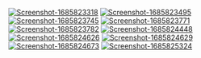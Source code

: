 <a href="https://ibb.co/KbSXW8w"><img src="https://i.ibb.co/KbSXW8w/Screenshot-1685823318.png" alt="Screenshot-1685823318" border="0"></a> <a href="https://ibb.co/Fz949TT"><img src="https://i.ibb.co/Fz949TT/Screenshot-1685823495.png" alt="Screenshot-1685823495" border="0"></a> <a href="https://ibb.co/84fqLFg"><img src="https://i.ibb.co/84fqLFg/Screenshot-1685823745.png" alt="Screenshot-1685823745" border="0"></a> <a href="https://ibb.co/drzbNbp"><img src="https://i.ibb.co/drzbNbp/Screenshot-1685823771.png" alt="Screenshot-1685823771" border="0"></a> <a href="https://ibb.co/0YfJbPJ"><img src="https://i.ibb.co/0YfJbPJ/Screenshot-1685823782.png" alt="Screenshot-1685823782" border="0"></a> <a href="https://ibb.co/fD915VQ"><img src="https://i.ibb.co/fD915VQ/Screenshot-1685824448.png" alt="Screenshot-1685824448" border="0"></a> <a href="https://ibb.co/fGV8nFF"><img src="https://i.ibb.co/fGV8nFF/Screenshot-1685824626.png" alt="Screenshot-1685824626" border="0"></a> <a href="https://ibb.co/zZXBSh9"><img src="https://i.ibb.co/zZXBSh9/Screenshot-1685824629.png" alt="Screenshot-1685824629" border="0"></a> <a href="https://ibb.co/GWKrPCF"><img src="https://i.ibb.co/GWKrPCF/Screenshot-1685824673.png" alt="Screenshot-1685824673" border="0"></a> <a href="https://ibb.co/WWd15t3"><img src="https://i.ibb.co/WWd15t3/Screenshot-1685825324.png" alt="Screenshot-1685825324" border="0"></a>
